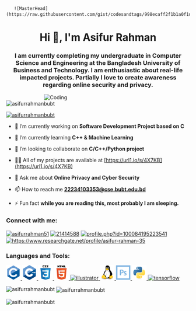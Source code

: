        ![MasterHead](https://raw.githubusercontent.com/gist/codesandtags/998ecaff2f1b1a0f1d97d6d8a93867b9/raw/0d405110fc8f9a4acfd31937a820076dea8fe46f/welcome.gif)
<h1 align="center">Hi 👋, I'm Asifur Rahman</h1>
<h3 align="center">I am currently completing my undergraduate in Computer Science and Engineering at the Bangladesh University of Business and Technology. I am enthusiastic about real-life impacted projects. Partially I love to create awareness regarding online security and privacy.</h3>
<img align="right" alt="Coding" width="400" src="https://thumbs.gfycat.com/AshamedWeightyDachshund-max-1mb.gif">

<p align="left"> <img src="https://komarev.com/ghpvc/?username=asifurrahmanbubt&label=Profile%20views&color=0e75b6&style=flat" alt="asifurrahmanbubt" /> </p>

<p align="left"> <a href="https://github.com/ryo-ma/github-profile-trophy"><img src="https://github-profile-trophy.vercel.app/?username=asifurrahmanbubt" alt="asifurrahmanbubt" /></a> </p>


- 🔭 I’m currently working on **Software Development Project based on C**

- 🌱 I’m currently learning **C++ & Machine Learning**

- 👯 I’m looking to collaborate on **C/C++/Python project**

- 👨‍💻 All of my projects are available at [https://url1.io/s/4X7KB](https://url1.io/s/4X7KB)

- 💬 Ask me about **Online Privacy and Cyber Security**

- 📫 How to reach me **22234103353@cse.bubt.edu.bd**

- ⚡ Fun fact **while you are reading this, most probably I am sleeping.**

<h3 align="left">Connect with me:</h3>
<p align="left">
<a href="https://twitter.com/asifurrahman51" target="blank"><img align="center" src="https://raw.githubusercontent.com/rahuldkjain/github-profile-readme-generator/master/src/images/icons/Social/twitter.svg" alt="asifurrahman51" height="30" width="40" /></a>
<a href="https://stackoverflow.com/users/21414588" target="blank"><img align="center" src="https://raw.githubusercontent.com/rahuldkjain/github-profile-readme-generator/master/src/images/icons/Social/stack-overflow.svg" alt="21414588" height="30" width="40" /></a>
<a href="https://fb.com/profile.php?id=100084195223541" target="blank"><img align="center" src="https://raw.githubusercontent.com/rahuldkjain/github-profile-readme-generator/master/src/images/icons/Social/facebook.svg" alt="profile.php?id=100084195223541" height="30" width="40" /></a>
<a href="/https://www.researchgate.net/profile/asifur-rahman-35" target="blank"><img align="center" src="https://raw.githubusercontent.com/rahuldkjain/github-profile-readme-generator/master/src/images/icons/Social/rss.svg" alt="https://www.researchgate.net/profile/asifur-rahman-35" height="30" width="40" /></a>
</p>

<h3 align="left">Languages and Tools:</h3>
<p align="left"> <a href="https://www.cprogramming.com/" target="_blank" rel="noreferrer"> <img src="https://raw.githubusercontent.com/devicons/devicon/master/icons/c/c-original.svg" alt="c" width="40" height="40"/> </a> <a href="https://www.w3schools.com/cpp/" target="_blank" rel="noreferrer"> <img src="https://raw.githubusercontent.com/devicons/devicon/master/icons/cplusplus/cplusplus-original.svg" alt="cplusplus" width="40" height="40"/> </a> <a href="https://www.w3schools.com/css/" target="_blank" rel="noreferrer"> <img src="https://raw.githubusercontent.com/devicons/devicon/master/icons/css3/css3-original-wordmark.svg" alt="css3" width="40" height="40"/> </a> <a href="https://www.w3.org/html/" target="_blank" rel="noreferrer"> <img src="https://raw.githubusercontent.com/devicons/devicon/master/icons/html5/html5-original-wordmark.svg" alt="html5" width="40" height="40"/> </a> <a href="https://www.adobe.com/in/products/illustrator.html" target="_blank" rel="noreferrer"> <img src="https://www.vectorlogo.zone/logos/adobe_illustrator/adobe_illustrator-icon.svg" alt="illustrator" width="40" height="40"/> </a> <a href="https://www.linux.org/" target="_blank" rel="noreferrer"> <img src="https://raw.githubusercontent.com/devicons/devicon/master/icons/linux/linux-original.svg" alt="linux" width="40" height="40"/> </a> <a href="https://www.photoshop.com/en" target="_blank" rel="noreferrer"> <img src="https://raw.githubusercontent.com/devicons/devicon/master/icons/photoshop/photoshop-line.svg" alt="photoshop" width="40" height="40"/> </a> <a href="https://www.python.org" target="_blank" rel="noreferrer"> <img src="https://raw.githubusercontent.com/devicons/devicon/master/icons/python/python-original.svg" alt="python" width="40" height="40"/> </a> <a href="https://www.tensorflow.org" target="_blank" rel="noreferrer"> <img src="https://www.vectorlogo.zone/logos/tensorflow/tensorflow-icon.svg" alt="tensorflow" width="40" height="40"/> </a> </p>

<p><img align="left" src="https://github-readme-stats.vercel.app/api/top-langs?username=asifurrahmanbubt&show_icons=true&locale=en&layout=compact" alt="asifurrahmanbubt" /></p>

<p>&nbsp;<img align="center" src="https://github-readme-stats.vercel.app/api?username=asifurrahmanbubt&show_icons=true&locale=en" alt="asifurrahmanbubt" /></p>

<p><img align="center" src="https://github-readme-streak-stats.herokuapp.com/?user=asifurrahmanbubt&" alt="asifurrahmanbubt" /></p>
